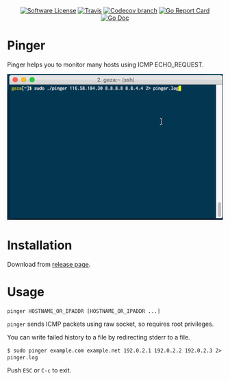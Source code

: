 <p align="center">
  <!-- a href="https://github.com/hirose31/pinger/releases/latest"><img alt="Release" src="https://img.shields.io/github/release/hirose31/pinger.svg?style=flat-square"></a -->
  <a href="/LICENSE.md"><img alt="Software License" src="https://img.shields.io/badge/license-MIT-brightgreen.svg?style=flat-square"></a>
  <a href="https://travis-ci.org/hirose31/pinger"><img alt="Travis" src="https://img.shields.io/travis/hirose31/pinger.svg?style=flat-square"></a>
  <a href="https://codecov.io/gh/hirose31/pinger"><img alt="Codecov branch" src="https://img.shields.io/codecov/c/github/hirose31/pinger/master.svg?style=flat-square"></a>
  <a href="https://goreportcard.com/report/github.com/hirose31/pinger"><img alt="Go Report Card" src="https://goreportcard.com/badge/github.com/hirose31/pinger?style=flat-square"></a>
  <a href="http://godoc.org/github.com/hirose31/pinger"><img alt="Go Doc" src="https://img.shields.io/badge/godoc-reference-blue.svg?style=flat-square"></a>
</p>

# Pinger

Pinger helps you to monitor many hosts using ICMP ECHO_REQUEST.

<p align="center">
  <img src="./doc/pinger.gif">
</p>

# Installation

Download from [release page](https://github.com/hirose31/pinger/releases).

# Usage

```
pinger HOSTNAME_OR_IPADDR [HOSTNAME_OR_IPADDR ...]
```

`pinger` sends ICMP packets using raw socket, so requires root privileges.

You can write failed history to a file by redirecting stderr to a file.

```
$ sudo pinger example.com example.net 192.0.2.1 192.0.2.2 192.0.2.3 2> pinger.log
```

Push `ESC` or `C-c` to exit.

